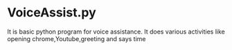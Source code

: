 # VoiceAssist.py
It is basic python program for voice assistance.
It does various activities like opening chrome,Youtube,greeting and says time
